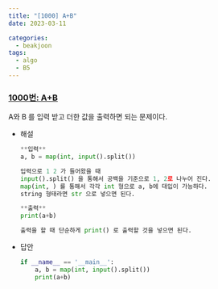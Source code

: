 ```yaml
---
title: "[1000] A+B"
date: 2023-03-11

categories:
  - beakjoon
tags:
  - algo
  - B5
---
```


### [1000번: A+B](https://www.acmicpc.net/problem/1000)
A와 B 를 입력 받고 더한 값을 출력하면 되는 문제이다.
- 해설
    
    ```python
    **입력**
    a, b = map(int, input().split())
    
    입력으로 1 2 가 들어왔을 때
    input().split() 을 통해서 공백을 기준으로 1, 2로 나누어 진다.
    map(int, ) 를 통해서 각각 int 형으로 a, b에 대입이 가능하다.
    string 형태라면 str 으로 넣으면 된다.
    
    **출력**
    print(a+b)
    
    출력을 할 때 단순하게 print() 로 출력할 것을 넣으면 된다.
    ```
- 답안
    
    ```python
    if __name__ == '__main__':
        a, b = map(int, input().split())
        print(a+b)
    ```
